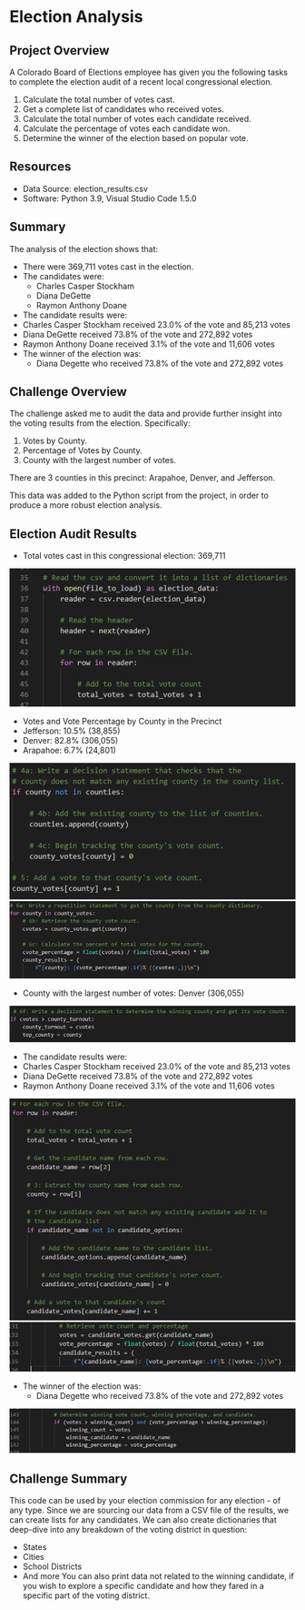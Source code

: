 # Election Analysis

## Project Overview
A Colorado Board of Elections employee has given you the following tasks to complete the election audit of a recent local congressional election.

1. Calculate the total number of votes cast.
2. Get a complete list of candidates who received votes.
3. Calculate the total number of votes each candidate received.
4. Calculate the percentage of votes each candidate won.
5. Determine the winner of the election based on popular vote.

## Resources

- Data Source: election_results.csv
- Software: Python 3.9, Visual Studio Code 1.5.0

## Summary
The analysis of the election shows that:
- There were 369,711 votes cast in the election.
- The candidates were:
  - Charles Casper Stockham
  - Diana DeGette
  - Raymon Anthony Doane
 - The candidate results were:
  - Charles Casper Stockham received 23.0% of the vote and 85,213 votes
  - Diana DeGette received 73.8% of the vote and 272,892 votes
  - Raymon Anthony Doane received 3.1% of the vote and 11,606 votes
- The winner of the election was:
  - Diana Degette who received 73.8% of the vote and 272,892 votes
  
 ## Challenge Overview
 The challenge asked me to audit the data and provide further insight into the voting results from the election.  Specifically:
 
 1. Votes by County.
 2. Percentage of Votes by County.
 3. County with the largest number of votes.
 
 There are 3 counties in this precinct: Arapahoe, Denver, and Jefferson.
 
 This data was added to the Python script from the project, in order to produce a more robust election analysis.
 
 ## Election Audit Results
 - Total votes cast in this congressional election: 369,711
 
 ![Total Votes Code](https://github.com/davidfashbinder/election_analysis/blob/main/total_votes.png?raw=true)
 
 - Votes and Vote Percentage by County in the Precinct
  - Jefferson: 10.5% (38,855)
  - Denver: 82.8% (306,055)
  - Arapahoe: 6.7% (24,801)
  
 ![Votes by County](https://github.com/davidfashbinder/election_analysis/blob/main/county_votes_code.png?raw=true)
 ![Votes by County Percentage](https://github.com/davidfashbinder/election_analysis/blob/main/county_votes_percent_code.png?raw=true)
 
 - County with the largest number of votes: Denver (306,055)
 
 ![Largest_County](https://github.com/davidfashbinder/election_analysis/blob/main/largest_county_code.png?raw=true)
 
 - The candidate results were:
  - Charles Casper Stockham received 23.0% of the vote and 85,213 votes
  - Diana DeGette received 73.8% of the vote and 272,892 votes
  - Raymon Anthony Doane received 3.1% of the vote and 11,606 votes
  
 ![Votes_by_Candidate](https://github.com/davidfashbinder/election_analysis/blob/main/candidate_votes_code.png?raw=true)
 ![Votes by Candidate Percentage](https://github.com/davidfashbinder/election_analysis/blob/main/candidate_votes_percent_code.png?raw=true)
  
- The winner of the election was:
  - Diana Degette who received 73.8% of the vote and 272,892 votes
  
 ![Winning Candidate Summary](https://github.com/davidfashbinder/election_analysis/blob/main/winning_candidate_code.png?raw=true)
 
 ## Challenge Summary 
This code can be used by your election commission for any election - of any type.  Since we are sourcing our data from a CSV file of the results, we can create lists for any candidates.  We can also create dictionaries that deep-dive into any breakdown of the voting district in question:
  - States
  - Cities
  - School Districts
  - And more
You can also print data not related to the winning candidate, if you wish to explore a specific candidate and how they fared in a specific part of the voting district.  
